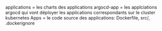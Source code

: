 applications = les charts des applications
argocd-app = les applciations argocd qui vont déployer les applications correspondants sur le cluster kubernetes
Apps = le code source des applications: Dockerfile, src/, .dockerignore
